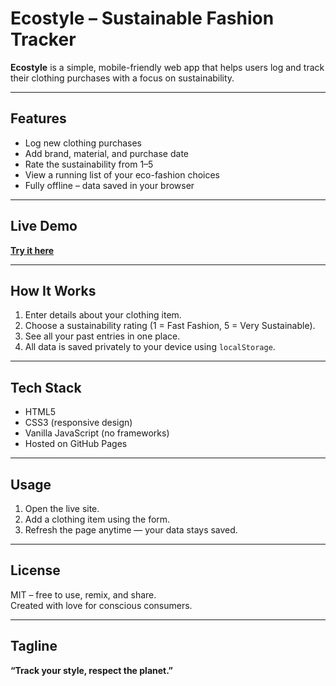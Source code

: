 # Ecostyle – Sustainable Fashion Tracker

**Ecostyle** is a simple, mobile-friendly web app that helps users log and track their clothing purchases with a focus on sustainability.

---

## Features
- Log new clothing purchases  
- Add brand, material, and purchase date  
- Rate the sustainability from 1–5  
- View a running list of your eco-fashion choices  
- Fully offline – data saved in your browser

---

## Live Demo  
**[Try it here](https://annyo30.github.io/Ecostyle)**  

---

## How It Works
1. Enter details about your clothing item.
2. Choose a sustainability rating (1 = Fast Fashion, 5 = Very Sustainable).
3. See all your past entries in one place.
4. All data is saved privately to your device using `localStorage`.

---

## Tech Stack
- HTML5  
- CSS3 (responsive design)  
- Vanilla JavaScript (no frameworks)  
- Hosted on GitHub Pages

---

## Usage
1. Open the live site.
2. Add a clothing item using the form.
3. Refresh the page anytime — your data stays saved.



---

## License  
MIT – free to use, remix, and share.  
Created with love for conscious consumers.

---

## Tagline  
**“Track your style, respect the planet.”**
